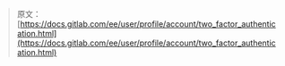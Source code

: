 > 原文：[https://docs.gitlab.com/ee/user/profile/account/two_factor_authentication.html](https://docs.gitlab.com/ee/user/profile/account/two_factor_authentication.html)